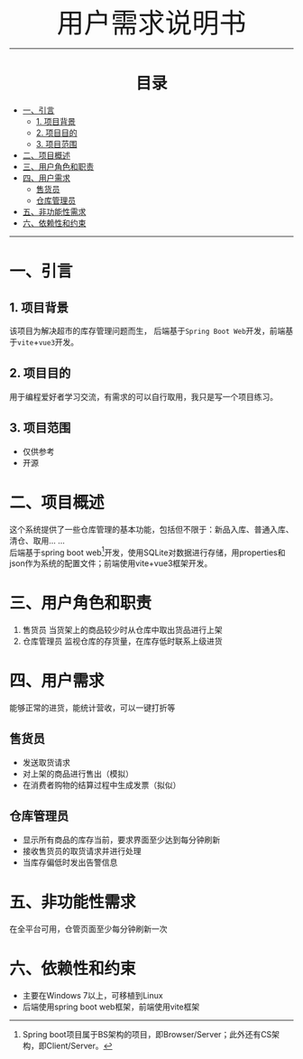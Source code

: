 <font size="28" ><center>用户需求说明书</center></font>

---

# <center>目录</center>
- [一、引言](#一引言)
    - [1. 项目背景](#1-项目背景-)
    - [2. 项目目的](#2-项目目的)
    - [3. 项目范围](#3-项目范围-)
- [二、项目概述](#二项目概述)
- [三、用户角色和职责](#三用户角色和职责)
- [四、用户需求](#四用户需求)
    - [售货员](#售货员)
    - [仓库管理员](#仓库管理员)
- [五、非功能性需求](#五非功能性需求)
- [六、依赖性和约束](#六依赖性和约束)

---

# 一、引言

## 1. 项目背景  
该项目为解决超市的库存管理问题而生，
后端基于`Spring Boot Web`开发，前端基于`vite`+`vue3`开发。
## 2. 项目目的
用于编程爱好者学习交流，有需求的可以自行取用，我只是写一个项目练习。
## 3. 项目范围  
- 仅供参考
- 开源

# 二、项目概述

这个系统提供了一些仓库管理的基本功能，包括但不限于：新品入库、普通入库、清仓、取用... ...  
后端基于spring boot web[^1]开发，使用SQLite对数据进行存储，用properties和json作为系统的配置文件；前端使用vite+vue3框架开发。

# 三、用户角色和职责

1. 售货员
    当货架上的商品较少时从仓库中取出货品进行上架
2. 仓库管理员
    监视仓库的存货量，在库存低时联系上级进货

# 四、用户需求

能够正常的进货，能统计营收，可以一键打折等

## 售货员

- 发送取货请求
- 对上架的商品进行售出（模拟）
- 在消费者购物的结算过程中生成发票（拟似）

## 仓库管理员

* 显示所有商品的库存当前，要求界面至少达到每分钟刷新
* 接收售货员的取货请求并进行处理
* 当库存偏低时发出告警信息

# 五、非功能性需求

在全平台可用，仓管页面至少每分钟刷新一次

# 六、依赖性和约束

- 主要在Windows 7以上，可移植到Linux
- 后端使用spring boot web框架，前端使用vite框架

[^1]: Spring boot项目属于BS架构的项目，即Browser/Server；此外还有CS架构，即Client/Server。
